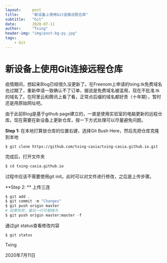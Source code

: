 ```yaml
---
layout:     post
title:      "新设备上使用Git连接远程仓库"
subtitle:   "Git"
date:       2020-07-11
author:     "Txing"
header-img: "img/post-bg-py.jpg"
tags:
    - Git
---
```


# 新设备上使用Git连接远程仓库

疫情期间，想起来Blog已经很久没更新了。在Freenom上申请的txing.tk免费域名也过期了，重新申请一致确认不了订单，据说是免费域名被滥用，现在不批准.tk的域名了。在阿里云和腾讯上看了看，正常点后缀的域名都好贵（十年期），暂时还是用原始网址吧。

由于此前Blog是基于github page建立的，一直是使用实验室的电脑更新的远程仓库。现在需要在新设备上更新仓库，按一下方式处理可以尽量避免问题。

**Step 1:** 在本地打算放仓库的位置右键，选择Git Bush Here，然后先把仓库克隆到本地

```
$ git clone https://github.com/txing-casia/txing-casia.github.io.git 
```

完成后，打开文件夹

```python
$ cd txing-casia.github.io
```

过程中应该不需要使用git init。此时可以对文件进行修改，之后是上传步骤。



**Step 2: ** 上传三连

```python
$ git add .
$ git commit -m "Changes"
$ git push origin master
# 如果失败，最后一行可替换为
$ git push origin master:master -f
```

通过git status查看修改内容

```python
$ git status
```



Txing

2020年7月11日





























